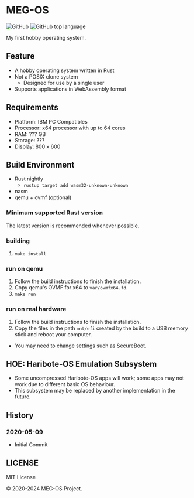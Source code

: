 # MEG-OS

![GitHub](https://img.shields.io/github/license/neri/maystorm) ![GitHub top language](https://img.shields.io/github/languages/top/neri/maystorm)

My first hobby operating system.

## Feature

* A hobby operating system written in Rust
* Not a POSIX clone system
  * Designed for use by a single user
* Supports applications in WebAssembly format

## Requirements

* Platform: IBM PC Compatibles
* Processor: x64 processor with up to 64 cores
* RAM: ??? GB
* Storage: ???
* Display: 800 x 600

## Build Environment

* Rust nightly
  * `rustup target add wasm32-unknown-unknown`
* nasm
* qemu + ovmf (optional)

### Minimum supported Rust version

The latest version is recommended whenever possible.

### building

1. `make install`

### run on qemu

1. Follow the build instructions to finish the installation.
2. Copy qemu's OVMF for x64 to `var/ovmfx64.fd`.
3. `make run`

### run on real hardware

1. Follow the build instructions to finish the installation.
2.  Copy the files in the path `mnt/efi` created by the build to a USB memory stick and reboot your computer.
* You may need to change settings such as SecureBoot.

## HOE: Haribote-OS Emulation Subsystem

* Some uncompressed Haribote-OS apps will work; some apps may not work due to different basic OS behaviour.
* This subsystem may be replaced by another implementation in the future.

## History

### 2020-05-09

* Initial Commit

## LICENSE

MIT License

&copy; 2020-2024 MEG-OS Project.
